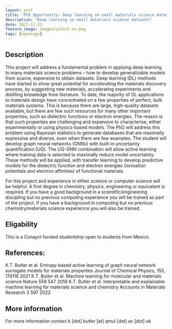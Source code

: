 ```yaml
---
layout: post
title: "PhD Opportunity: Deep learning on small materials science datasets"
description: "Deep learning on small materials science datasets"
date: 2022-11-23
feature_image: images/unlock-nn.png
tags: [openings]
---
```


## Description
This project will address a fundamental problem in applying deep learning to many materials science problems – how to develop generalizable models from scarce, expensive to obtain datasets. Deep learning (DL) methods have started to show great potential for accelerating the materials discovery process, by suggesting new materials, accelerating experiments and distilling knowledge from literature. To date, the majority of DL applications to materials design have concentrated on a few properties of perfect, bulk materials systems.
This is because there are large, high-quality datasets available, but there are few such resources for many other important properties, such as dielectric functions or electron energies. The reason is that such properties are challenging and expensive to characterise, either experimentally or using physics-based models. The PhD will address this problem using Bayesian statistics to generate databases that are maximally expressive and diverse, even when there are few examples. The student will develop graph neural networks (GNNs) with built-in uncertainty quantification (UQ). The UQ-GNN combination will allow active learning where training data is selected to maximally reduce model uncertainty. These methods will be applied, with transfer learning to develop predictive models for the dielectric function and electron energies (ionisation potentials and electron affinities) of functional materials.

For this project and experience in either science or computer science will be helpful. A first degree in chemistry, physics, engineering or equivalent is required. If you have a good background in a scientific/engineering discipling but no previous computing experience you will be trained as part of the project, if you have a background in computing but no previous chemistry/materials science experience you will also be trained.

## Eligability

This is a Conayct funded studentship open to students from Mexico.

## References:
K.T. Butler et al. Entropy-based active learning of graph neural network surrogate models for materials properties Journal of Chemical Physics, 155, 174116 2021
K.T. Butler et al. Machine learning for molecular and materials science Nature 559 547 2018
K.T. Butler et al. Interpretable and explainable machine learning for materials science and chemistry Accounts in Materials Research 3 597 2022

## More information

For more information contact k [dot] butler [at] qmul [dot] ac [dot] uk
